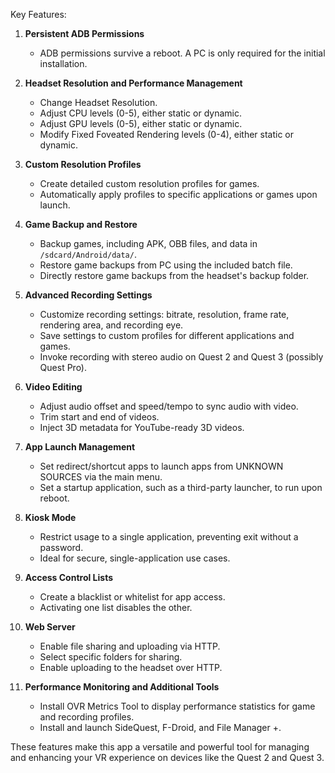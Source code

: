 Key Features:

1. **Persistent ADB Permissions**
   - ADB permissions survive a reboot. A PC is only required for the initial installation.

2. **Headset Resolution and Performance Management**
   - Change Headset Resolution.
   - Adjust CPU levels (0-5), either static or dynamic.
   - Adjust GPU levels (0-5), either static or dynamic.
   - Modify Fixed Foveated Rendering levels (0-4), either static or dynamic.

3. **Custom Resolution Profiles**
   - Create detailed custom resolution profiles for games.
   - Automatically apply profiles to specific applications or games upon launch.

4. **Game Backup and Restore**
   - Backup games, including APK, OBB files, and data in `/sdcard/Android/data/`.
   - Restore game backups from PC using the included batch file.
   - Directly restore game backups from the headset's backup folder.

5. **Advanced Recording Settings**
   - Customize recording settings: bitrate, resolution, frame rate, rendering area, and recording eye.
   - Save settings to custom profiles for different applications and games.
   - Invoke recording with stereo audio on Quest 2 and Quest 3 (possibly Quest Pro).

6. **Video Editing**
   - Adjust audio offset and speed/tempo to sync audio with video.
   - Trim start and end of videos.
   - Inject 3D metadata for YouTube-ready 3D videos.

7. **App Launch Management**
   - Set redirect/shortcut apps to launch apps from UNKNOWN SOURCES via the main menu.
   - Set a startup application, such as a third-party launcher, to run upon reboot.

8. **Kiosk Mode**
   - Restrict usage to a single application, preventing exit without a password.
   - Ideal for secure, single-application use cases.

9. **Access Control Lists**
   - Create a blacklist or whitelist for app access.
   - Activating one list disables the other.

10. **Web Server**
    - Enable file sharing and uploading via HTTP.
    - Select specific folders for sharing.
    - Enable uploading to the headset over HTTP.

11. **Performance Monitoring and Additional Tools**
    - Install OVR Metrics Tool to display performance statistics for game and recording profiles.
    - Install and launch SideQuest, F-Droid, and File Manager +.

These features make this app a versatile and powerful tool for managing and enhancing your VR experience on devices like the Quest 2 and Quest 3.
